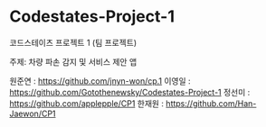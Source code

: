# Codestates-Project-1
코드스테이츠 프로젝트 1 (팀 프로젝트)

주제: 차량 파손 감지 및 서비스 제안 앱

원준연 : https://github.com/jnyn-won/cp.1
이영일 : https://github.com/Gotothenewsky/Codestates-Project-1
정선미 : https://github.com/applepple/CP1
한재원 : https://github.com/Han-Jaewon/CP1
